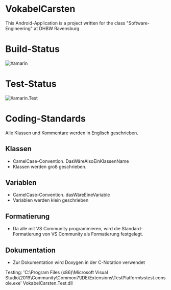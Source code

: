 # VokabelCarsten
This Android-Application is a project written for the class "Software-Engineering" at DHBW Ravensburg

# Build-Status
![Xamarin](https://github.com/SariusRu/VokabelCarsten/workflows/Xamarin.Android/badge.svg?branch=master)

# Test-Status
![Xamarin.Test](https://github.com/SariusRu/VokabelCarsten/workflows/Xamarin.Test/badge.svg)

# Coding-Standards
Alle Klassen und Kommentare werden in Englisch geschrieben.
## Klassen
 - CamelCase-Convention. DasWäreAlsoEinKlassenName
 - Klassen werden groß geschrieben.
## Variablen
 - CamelCase-Convention. dasWäreEineVariable
 - Variablen werden klein geschrieben
## Formatierung
 - Da alle mit VS Community programmieren, wird die Standard-Formatierung von VS Community als Formatierung festgelegt.
## Dokumentation
 - Zur Dokumentation wird Doxygen in der C-Notation verwendet





Testing: 'C:\Program Files (x86)\Microsoft Visual Studio\2019\Community\Common7\IDE\Extensions\TestPlatform\vstest.console.exe' VokabelCarsten.Test.dll
